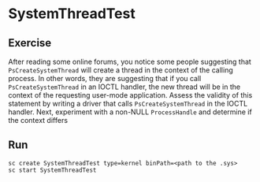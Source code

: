 # SystemThreadTest
## Exercise
After reading some online forums, you notice some people suggesting that `PsCreateSystemThread` will create a thread in the context of the calling process. In other words, they are suggesting that if you call `PsCreateSystemThread` in an IOCTL handler, the new thread will be in the context of the requesting user-mode application. Assess the validity of this statement by writing a driver that calls `PsCreateSystemThread` in the IOCTL handler. Next, experiment with a non-NULL `ProcessHandle` and determine if the context differs
## Run
```
sc create SystemThreadTest type=kernel binPath=<path to the .sys>
sc start SystemThreadTest
```
